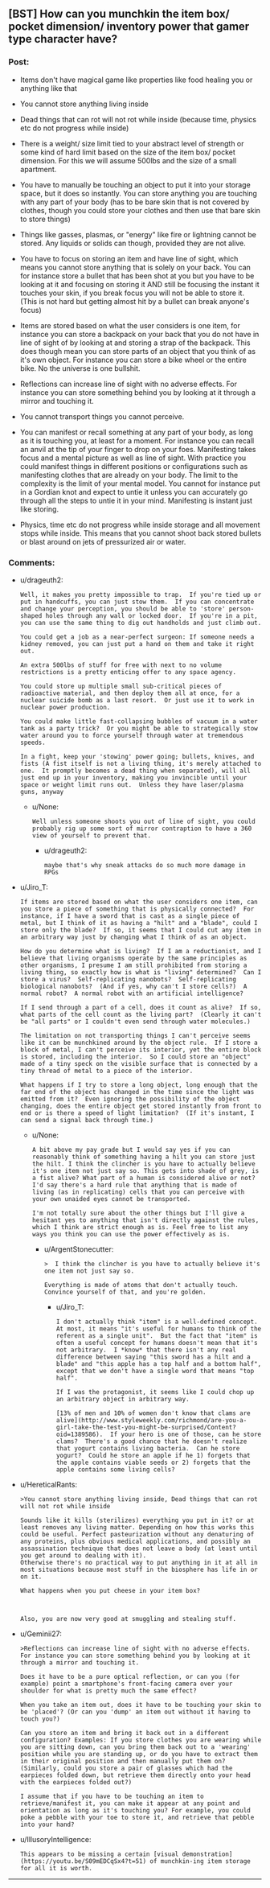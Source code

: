 ## [BST] How can you munchkin the item box/ pocket dimension/ inventory power that gamer type character have?

### Post:

* Items don't have magical game like properties like food healing you or anything like that

* You cannot store anything living inside

* Dead things that can rot will not rot while inside (because time, physics etc do not progress while inside)

* There is a weight/ size limit tied to your abstract level of strength or some kind of hard limit based on the size of the item box/ pocket dimension. For this we will assume 500lbs and the size of a small apartment. 

* You have to manually be touching an object to put it into your storage space, but it does so instantly. You can store anything you are touching with any part of your body (has to be bare skin that is not covered by clothes, though you could store your clothes and then use that bare skin to store things) 

* Things like gasses, plasmas, or "energy" like fire or lightning cannot be stored. Any liquids or solids can though, provided they are not alive. 

* You have to focus on storing an item and have line of sight, which means you cannot store anything that is solely on your back. You can for instance store a bullet that has been shot at you but you have to be looking at it and focusing on storing it AND still be focusing the instant it touches your skin, if you break focus you will not be able to store it. (This is not hard but getting almost hit by a bullet can break anyone's focus)

* Items are stored based on what the user considers is one item, for instance you can store a backpack on your back that you do not have in line of sight of by looking at and storing a strap of the backpack. This does though mean you can store parts of an object that you think of as it's own object. For instance you can store a bike wheel or the entire bike. No the universe is one bullshit. 

* Reflections can increase line of sight with no adverse effects. For instance you can store something behind you by looking at it through a mirror and touching it.

* You cannot transport things you cannot perceive.

* You can manifest or recall something at any part of your body, as long as it is touching you, at least for a moment. For instance you can recall an anvil at the tip of your finger to drop on your foes. Manifesting takes focus and a mental picture as well as line of sight. With practice you could manifest things in different positions or configurations such as manifesting clothes that are already on your body. The limit to the complexity is the limit of your mental model. You cannot for instance put in a Gordian knot and expect to untie it unless you can accurately go through all the steps to untie it in your mind. Manifesting is instant just like storing.

* Physics, time etc do not progress while inside storage and all movement stops while inside. This means that you cannot shoot back stored bullets or blast around on jets of pressurized air or water.

### Comments:

- u/drageuth2:
  ```
  Well, it makes you pretty impossible to trap.  If you're tied up or put in handcuffs, you can just stow them.  If you can concentrate and change your perception, you should be able to 'store' person-shaped holes through any wall or locked door.  If you're in a pit, you can use the same thing to dig out handholds and just climb out.

  You could get a job as a near-perfect surgeon: If someone needs a kidney removed, you can just put a hand on them and take it right out.

  An extra 500lbs of stuff for free with next to no volume restrictions is a pretty enticing offer to any space agency.

  You could store up multiple small sub-critical pieces of radioactive material, and then deploy them all at once, for a nuclear suicide bomb as a last resort.  Or just use it to work in nuclear power production.

  You could make little fast-collapsing bubbles of vacuum in a water tank as a party trick?  Or you might be able to strategically stow water around you to force yourself through water at tremendous speeds.

  In a fight, keep your 'stowing' power going; bullets, knives, and fists (A fist itself is not a living thing, it's merely attached to one.  It promptly becomes a dead thing when separated), will all just end up in your inventory, making you invincible until your space or weight limit runs out.  Unless they have laser/plasma guns, anyway
  ```

  - u/None:
    ```
    Well unless someone shoots you out of line of sight, you could probably rig up some sort of mirror contraption to have a 360 view of yourself to prevent that.
    ```

    - u/drageuth2:
      ```
      maybe that's why sneak attacks do so much more damage in RPGs
      ```

- u/Jiro_T:
  ```
  If items are stored based on what the user considers one item, can you store a piece of something that is physically connected?  For instance, if I have a sword that is cast as a single piece of metal, but I think of it as having a "hilt" and a "blade", could I store only the blade?  If so, it seems that I could cut any item in an arbitrary way just by changing what I think of as an object.

  How do you determine what is living?  If I am a reductionist, and I believe that living organisms operate by the same principles as other organisms, I presume I am still prohibited from storing a living thing, so exactly how is what is "living" determined?  Can I store a virus?  Self-replicating nanobots?  Self-replicating biological nanobots?  (And if yes, why can't I store cells?)  A normal robot?  A normal robot with an artificial intelligence?

  If I send through a part of a cell, does it count as alive?  If so, what parts of the cell count as the living part?  (Clearly it can't be "all parts" or I couldn't even send through water molecules.)

  The limitation on not transporting things I can't perceive seems like it can be munchkined around by the object rule.  If I store a block of metal, I can't perceive its interior, yet the entire block is stored, including the interior.  So I could store an "object" made of a tiny speck on the visible surface that is connected by a tiny thread of metal to a piece of the interior.

  What happens if I try to store a long object, long enough that the far end of the object has changed in the time since the light was emitted from it?  Even ignoring the possibility of the object changing, does the entire object get stored instantly from front to end or is there a speed of light limitation?  (If it's instant, I can send a signal back through time.)
  ```

  - u/None:
    ```
    A bit above my pay grade but I would say yes if you can reasonably think of something having a hilt you can store just the hilt. I think the clincher is you have to actually believe it's one item not just say so. This gets into shade of grey, is a fist alive? What part of a human is considered alive or not? I'd say there's a hard rule that anything that is made of living (as in replicating) cells that you can perceive with your own unaided eyes cannot be transported. 

    I'm not totally sure about the other things but I'll give a hesitant yes to anything that isn't directly against the rules, which I think are strict enough as is. Feel free to list any ways you think you can use the power effectively as is.
    ```

    - u/ArgentStonecutter:
      ```
      >  I think the clincher is you have to actually believe it's one item not just say so. 

      Everything is made of atoms that don't actually touch. Convince yourself of that, and you're golden.
      ```

      - u/Jiro_T:
        ```
        I don't actually think "item" is a well-defined concept.  At most, it means "it's useful for humans to think of the referent as a single unit".  But the fact that "item" is often a useful concept for humans doesn't mean that it's not arbitrary.  I *know* that there isn't any real difference between saying "this sword has a hilt and a blade" and "this apple has a top half and a bottom half", except that we don't have a single word that means "top half".

        If I was the protagonist, it seems like I could chop up an arbitrary object in arbitrary way.

        [13% of men and 10% of women don't know that clams are alive](http://www.styleweekly.com/richmond/are-you-a-girl-take-the-test-you-might-be-surprised/Content?oid=1389586).  If your hero is one of those, can he store clams?  There's a good chance that he doesn't realize that yogurt contains living bacteria.  Can he store yogurt?  Could he store an apple if he 1) forgets that the apple contains viable seeds or 2) forgets that the apple contains some living cells?
        ```

- u/HereticalRants:
  ```
  >You cannot store anything living inside, Dead things that can rot will not rot while inside

  Sounds like it kills (sterilizes) everything you put in it? or at least removes any living matter. Depending on how this works this could be useful. Perfect pasteurization without any denaturing of any proteins, plus obvious medical applications, and possibly an assassination technique that does not leave a body (at least until you get around to dealing with it).
  Otherwise there's no practical way to put anything in it at all in most situations because most stuff in the biosphere has life in or on it.

  What happens when you put cheese in your item box?



  Also, you are now very good at smuggling and stealing stuff.
  ```

- u/Geminii27:
  ```
  >Reflections can increase line of sight with no adverse effects. For instance you can store something behind you by looking at it through a mirror and touching it.

  Does it have to be a pure optical reflection, or can you (for example) point a smartphone's front-facing camera over your shoulder for what is pretty much the same effect?

  When you take an item out, does it have to be touching your skin to be 'placed'? (Or can you 'dump' an item out without it having to touch you?)

  Can you store an item and bring it back out in a different configuration? Examples: If you store clothes you are wearing while you are sitting down, can you bring them back out to a 'wearing' position while you are standing up, or do you have to extract them in their original position and then manually put them on? (Similarly, could you store a pair of glasses which had the earpieces folded down, but retrieve them directly onto your head with the earpieces folded out?)

  I assume that if you have to be touching an item to retrieve/manifest it, you can make it appear at any point and orientation as long as it's touching you? For example, you could poke a pebble with your toe to store it, and retrieve that pebble into your hand?
  ```

- u/IllusoryIntelligence:
  ```
  This appears to be missing a certain [visual demonstration](https://youtu.be/S09mEDCqSx4?t=51) of munchkin-ing item storage for all it is worth.
  ```

---

